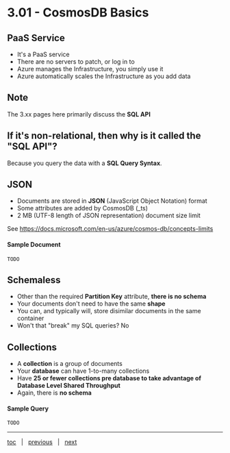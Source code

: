 # 3.01 - CosmosDB Basics

## PaaS Service

- It's a PaaS service
- There are no servers to patch, or log in to
- Azure manages the Infrastructure, you simply use it
- Azure automatically scales the Infrastructure as you add data


## Note

The 3.xx pages here primarily discuss the **SQL API**

## If it's non-relational, then why is it called the "SQL API"?

Because you query the data with a **SQL Query Syntax**.

## JSON

- Documents are stored in **JSON** (JavaScript Object Notation) format
- Some attributes are added by CosmosDB (_ts)
- 2 MB (UTF-8 length of JSON representation) document size limit

See https://docs.microsoft.com/en-us/azure/cosmos-db/concepts-limits

#### Sample Document

```
TODO
```

## Schemaless

- Other than the required **Partition Key** attribute, **there is no schema**
- Your documents don't need to have the same **shape**
- You can, and typically will, store disimilar documents in the same container
- Won't that "break" my SQL queries?  No


## Collections

- A **collection** is a group of documents
- Your **database** can have 1-to-many collections
- Have **25 or fewer collections pre database to take advantage of Database Level Shared Throughput**
- Again, there is **no schema**


#### Sample Query

```
TODO
```

---

[toc](0_table_of_contents.md) &nbsp; |  &nbsp; [previous](0_table_of_contents.md) &nbsp; | &nbsp; [next](3_02_cosmosdb_non_features.md) &nbsp;
